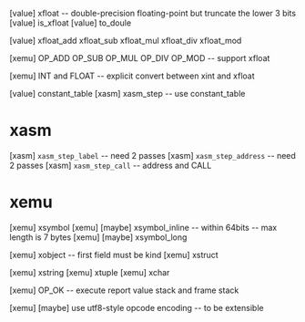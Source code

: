 [value] xfloat -- double-precision floating-point but truncate the lower 3 bits
[value] is_xfloat
[value] to_doule

[value] xfloat_add xfloat_sub xfloat_mul xfloat_div xfloat_mod

[xemu] OP_ADD OP_SUB OP_MUL OP_DIV OP_MOD -- support xfloat

[xemu] INT and FLOAT -- explicit convert between xint and xfloat

[value] constant_table
[xasm] xasm_step -- use constant_table

# xasm

[xasm] `xasm_step_label` -- need 2 passes
[xasm] `xasm_step_address` -- need 2 passes
[xasm] `xasm_step_call` -- address and CALL

# xemu

[xemu] xsymbol
[xemu] [maybe] xsymbol_inline -- within 64bits -- max length is 7 bytes
[xemu] [maybe] xsymbol_long

[xemu] xobject -- first field must be kind
[xemu] xstruct

[xemu] xstring
[xemu] xtuple
[xemu] xchar

[xemu] OP_OK -- execute report value stack and frame stack

[xemu] [maybe] use utf8-style opcode encoding -- to be extensible
